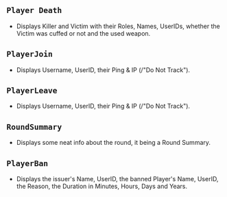 ## `Player Death`
  - Displays Killer and Victim with their Roles, Names, UserIDs, whether the Victim was cuffed or not and the used weapon.
## `PlayerJoin`
  - Displays Username, UserID, their Ping & IP (/"Do Not Track").
## `PlayerLeave`
  - Displays Username, UserID, their Ping & IP (/"Do Not Track").
## `RoundSummary`
  - Displays some neat info about the round, it being a Round Summary.
## `PlayerBan`
  - Displays the issuer's Name, UserID, the banned Player's Name, UserID, the Reason, the Duration in Minutes, Hours, Days and Years.  
  
